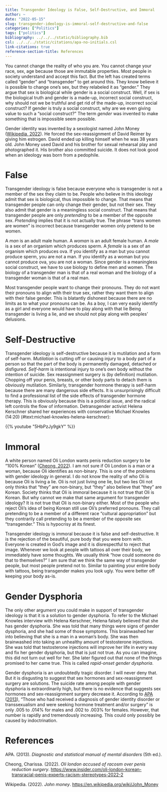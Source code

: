 ```yaml
---
title: Transgender Ideology is False, Self-Destructive, and Immoral
author: ~
date: "2022-05-15"
slug: transgender-ideology-is-immoral-self-destructive-and-false
categories: ["Politics"]
tags: ["politics"]
bibliography: ../../../static/bibliography.bib
csl: ../../../static/citations/apa-no-initials.csl
link-citations: true
reference-section-title: References
---
```


You cannot change the reality of who you are.
You cannot change your race, sex, age because those are immutable properties.
Most people in society understand and accept this fact.
But the left has created terms called “gender” and “transgender” to get around this.
They know believe it is possible to change one’s sex, but they relabeled it as “gender.”
They argue that sex is biological while gender is a social construct.
Well, if sex is the biological truth and gender is a made-up, incorrect social construct, why should not we be truthful and get rid of the made-up, incorrect social construct?
If gender is truly a social construct, why are we even giving value to such a “social construct?”
The term *gender* was invented to make something that is impossible seem possible.

Gender identity was invented by a sexologist named John Money ([Wikipedia, 2022](#ref-wikijohn-money)).
He forced the sex-reassignment of David Reimer by giving him estrogen.
David ended up killing himself when he was 38 years old.
John Money used David and his brother for sexual rehearsal play and photographed it.
His brother also committed suicide.
It does not look good when an ideology was born from a pedophile.

# False

Transgender ideology is false because everyone who is transgender is not a member of the sex they claim to be.
People who believe in this ideology admit that sex is biological, thus impossible to change.
That means that transgender people can only change their gender, but not their sex.
They also admit that gender is a meaningless social construct.
That means that transgender people are only *pretending* to be a member of the opposite sex.
*Pretending* implies that it is not actually true.
The phrase “trans women are women” is incorrect because transgender women only pretend to be women.

A *man* is an adult male human.
A *woman* is an adult female human.
A *male* is a sex of an organism which produces sperm.
A *female* is a sex of an organism which produces ova.
If you identify as a man but you cannot produce sperm, you are not a man.
If you identify as a woman but you cannot produce ova, you are not a woman.
Since gender is a meaningless social construct, we have to use biology to define men and women.
The biology of a transgender man is that of a real woman and the biology of a transgender woman is that of a real man.

Most transgender people want to change their pronouns.
They do not want their pronouns to align with their true sex, rather they want them to align with their false gender.
This is blatantly dishonest because there are no limits as to what your pronouns can be.
As a boy, I can very easily identify as a girl and everyone would have to play along with that lie
Being transgender is living a lie, and we should not play along with peoples’ delusions.

# Self-Destructive

Transgender ideology is self-destructive because it is mutilation and a form of self-harm.
*Mutilation* is cutting off or causing injury to a body part of a person so that the part of the body is permanently damaged, detached or disfigured.
*Self-harm* is intentional injury to one’s own body without the intention of suicide.
Sex reassignment surgery is (by definition) mutilation.
Chopping off your penis, breasts, or other body parts to detach them is obviously mutilation.
Similarly, transgender hormone therapy is self-harm because there are many dangerous side effects.
It is unsurprisingly difficult to find a professional list of the side effects of transgender hormone therapy.
This is obviously because this is a political issue, and the radical left controls the flow of information.
Detransgender activist Helena Kerschner shared her experiences with conservative Michael Knowles (14:20) (\#text:michael-knowles-helena-kerschner):

{{% youtube "5HbPzJy9gkY" %}}

# Immoral

A white person named Oli London wants penis reduction surgery to be “100% Korean” ([Cheong, 2022](#ref-white-korean)).
I am not sure if Oli London is a man or a woman, because Oli identifies as non-binary.
This is one of the problems with gender ideology in general.
I do not know the reality of who Oli is because Oli is living a lie.
Oli is not just living one lie, but two lies
Oli not only thinks that “they” are non-binary, but “they” also believe that “they” are Korean.
Society thinks that Oli is immoral because it is not true that Oli is Korean.
But why cannot we make that same argument for transgender ideology?
It is not true that Oli is non-binary either.
Most of the people who reject Oli’s idea of being Korean still use Oli’s preferred pronouns.
They call pretending to be a member of a different race “cultural appropriation” but they contrarily call pretending to be a member of the opposite sex “transgender.”
This is hypocrisy at its finest.

Transgender ideology is immoral because it is false and self-destructive.
It is the rejection of the beautiful, pure body that you were born with.
Everyone is created in God’s image and it is disrespectful to reject that image.
Whenever we look at people with tattoos all over their body, we immediately have some thoughts.
We usually think “how could someone do that to themselves?”
I am sure that we think the same way of transgender people, but most people pretend not to.
Similar to painting your entire body with tattoos, being transgender makes you look ugly.
You were better off keeping your body as-is.

# Gender Dysphoria

The only other argument you could make in support of transgender ideology is that it is a solution to gender dysphoria.
To refer to the Michael Knowles interview with Helena Kerschner, Helena falsely believed that she has gender dysphoria.
She was told that many things were signs of gender dysphoria, and she had some of those symptoms.
This brainwashed her into believing that she is a man in a woman’s body.
She was then brainwashed into taking an unhealthy amount of testosterone injections.
She was told that testosterone injections will improve her life in every way and fix her gender dysphoria, but that is just not true.
As you can imagine, this did not turn out well for her.
She later figured out that none of the things promised to her came true.
This is called *rapid-onset gender dysphoria*.

Gender dysphoria is an undoubtedly tragic disorder.
I will never deny that.
But it is disgusting to suggest that sex hormones and sex-reassignment surgery are solutions.
The suicide rate among people with gender dysphoria is extraordinarily high, but there is no evidence that suggests sex hormones and sex-reassignment surgery decrease it.
According to [APA](#ref-mental-disorders) ([2013](#ref-mental-disorders)), “Those who had received a diagnosis of gender identity disorder or transsexualism and were seeking hormone treatment and/or surgery” is only .005 to .014% for males and .002 to .003% for females.
However, that number is rapidly and tremendously increasing.
This could only possibly be caused by indoctrination.

# References

<div id="refs" class="references csl-bib-body hanging-indent" line-spacing="2">

<div id="ref-mental-disorders" class="csl-entry">

APA. (2013). *Diagnostic and statistical manual of mental disorders* (5th ed.).

</div>

<div id="ref-white-korean" class="csl-entry">

Cheong, Charissa. (2022). *Oli london accused of racosm over penis reduction surgery*. <https://www.insider.com/oli-london-korean-transracial-penis-experts-racism-stereotypes-2022-2>

</div>

<div id="ref-wikijohn-money" class="csl-entry">

Wikipedia. (2022). *John money*. <https://en.wikipedia.org/wiki/John_Money>

</div>

</div>
